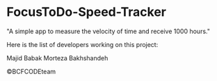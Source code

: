 # FocusToDo-Speed-Tracker

 "A simple app to measure the velocity of time and receive 1000 hours."

Here is the list of developers working on this project:

Majid Babak
Morteza Bakhshandeh

©BCFCODEteam 







